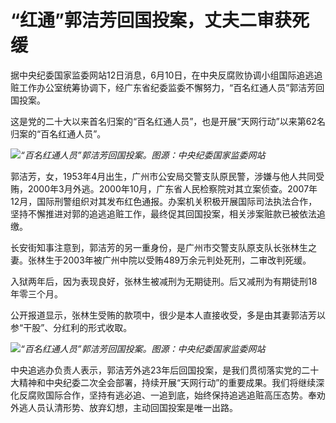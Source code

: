 

# “红通”郭洁芳回国投案，丈夫二审获死缓

据中央纪委国家监委网站12日消息，6月10日，在中央反腐败协调小组国际追逃追赃工作办公室统筹协调下，经广东省纪委监委不懈努力，“百名红通人员”郭洁芳回国投案。

这是党的二十大以来首名归案的“百名红通人员”，也是开展“天网行动”以来第62名归案的“百名红通人员”。

![](https://inews.gtimg.com/om_bt/OdOxnVDYNbN90zQM7gLICAszNNOjMzXAleaR7MZS2nNfMAA/1000)_“百名红通人员”郭洁芳回国投案。图源：中央纪委国家监委网站_

郭洁芳，女，1953年4月出生，广州市公安局交警支队原民警，涉嫌与他人共同受贿，2000年3月外逃。2000年10月，广东省人民检察院对其立案侦查。2007年12月，国际刑警组织对其发布红色通报。办案机关积极开展国际司法执法合作，坚持不懈推进对郭的追逃追赃工作，最终促其回国投案，相关涉案赃款已被依法追缴。

长安街知事注意到，郭洁芳的另一重身份，是广州市交警支队原支队长张林生之妻。张林生于2003年被广州中院以受贿489万余元判处死刑，二审改判死缓。

入狱两年后，因为表现良好，张林生被减刑为无期徒刑。后又减刑为有期徒刑18年零三个月。

公开报道显示，张林生受贿的款项中，很少是本人直接收受，多是由其妻郭洁芳以参“干股”、分红利的形式收取。

![](https://inews.gtimg.com/om_bt/OdjcEkgZuwBbY5sTaYsjCilQcc0BDuWiyxhFnvuePMXGcAA/1000)_“百名红通人员”郭洁芳回国投案。图源：中央纪委国家监委网站_

中央追逃办负责人表示，郭洁芳外逃23年后回国投案，是我们贯彻落实党的二十大精神和中央纪委二次全会部署，持续开展“天网行动”的重要成果。我们将继续深化反腐败国际合作，坚持有逃必追、一追到底，始终保持追逃追赃高压态势。奉劝外逃人员认清形势、放弃幻想，主动回国投案是唯一出路。

